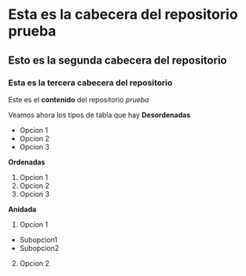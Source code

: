 # Esta es la cabecera del repositorio prueba
## Esto es la segunda cabecera del repositorio
### Esta es la tercera cabecera del repositorio

Este es el **contenido** del repositorio *prueba*

Veamos ahora los tipos de tabla que hay
**Desordenadas**
- Opcion 1
- Opcion 2
- Opcion 3

**Ordenadas**
1. Opcion 1
2. Opcion 2
3. Opcion 3

**Anidada**
1. Opcion 1
- Subopcion1
- Subopcion2
2. Opcion 2
